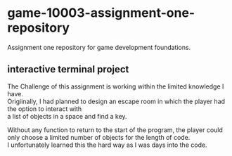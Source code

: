 # game-10003-assignment-one-repository
Assignment one repository for game development foundations.

## interactive terminal project

The Challenge of this assignment is working within the limited knowledge I have.  
Origiinally, I had planned to design an escape room in which the player had the option to interact with  
a list of objects in a space and find a key.  

Without any function to return to the start of the program, the player could only choose a limited number of objects for the length of code.  
I unfortunately learned this the hard way as I was days into the code.
